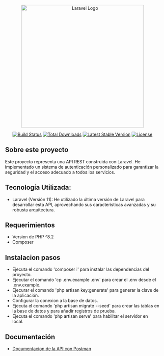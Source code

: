 <p align="center"><a href="https://laravel.com" target="_blank"><img src="https://raw.githubusercontent.com/laravel/art/master/logo-lockup/5%20SVG/2%20CMYK/1%20Full%20Color/laravel-logolockup-cmyk-red.svg" width="400" alt="Laravel Logo"></a></p>

<p align="center">
<a href="https://github.com/laravel/framework/actions"><img src="https://github.com/laravel/framework/workflows/tests/badge.svg" alt="Build Status"></a>
<a href="https://packagist.org/packages/laravel/framework"><img src="https://img.shields.io/packagist/dt/laravel/framework" alt="Total Downloads"></a>
<a href="https://packagist.org/packages/laravel/framework"><img src="https://img.shields.io/packagist/v/laravel/framework" alt="Latest Stable Version"></a>
<a href="https://packagist.org/packages/laravel/framework"><img src="https://img.shields.io/packagist/l/laravel/framework" alt="License"></a>
</p>

## Sobre este proyecto

Este proyecto representa una API REST construida con Laravel. He implementado un sistema de autenticación personalizado para garantizar la seguridad y el acceso adecuado a todos los servicios.

## Tecnología Utilizada:

- Laravel (Versión 11): He utilizado la última versión de Laravel para desarrollar esta API,      aprovechando sus características avanzadas y su robusta arquitectura.

## Requerimientos

- Version de PHP ^8.2
- Composer

## Instalacion pasos

- Ejecuta el comando 'composer i' para instalar las dependencias del proyecto.
- Ejecutar el comando 'cp .env.example .env' para crear el .env desde el .env.example.
- Ejecurar el comando 'php artisan key:generate' para generar la clave de la aplicación.
- Configurar la conexion a la base de datos.
- Ejecuta el comando 'php artisan migrate --seed' para crear las tablas en la base de datos y para añadir registros de prueba.
- Ejecuta el comando 'php artisan serve' para habilitar el servidor en local.

## Documentación

- [Documentacion de la API con Postman](https://carlosjaramillo.beauty/download/Prueba%20tecnica%20API%20REST%20Laravel.postman_collection.zip)